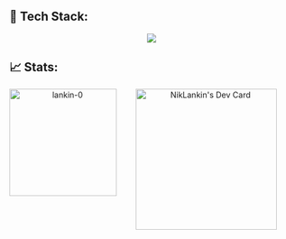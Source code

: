  ## 🔧 Tech Stack:
 
<p align="center">
  <a href="https://skillicons.dev">
    <img src="https://skillicons.dev/icons?i=html,css,js,react,redux,styledcomponents,tailwind,threejs,vite,postman,linux,git,github" />
  </a>
</p>

 ## 📈 Stats:

 <p align="center">
  <img align="left" height="190em" src="https://github-readme-stats.vercel.app/api/top-langs/?username=lankin-0&layout=compact&theme=dark" alt=lankin-0 />
  <a align="rigth" href="https://app.daily.dev/lankin0"><img src="https://api.daily.dev/devcards/e052db8f83234f60a43b904ed488aa64.png?r=tr7" width="250" alt="NikLankin's Dev Card"/></a>
 </p>













